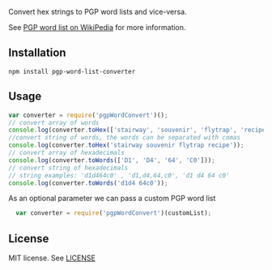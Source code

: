 Convert hex strings to PGP word lists and vice-versa.

See [PGP word list on WikiPedia](http://en.wikipedia.org/wiki/PGP_word_list]) for more information.
## Installation
    npm install pgp-word-list-converter

## Usage

```javascript
var converter = require('pgpWordConvert')();
// convert array of words
console.log(converter.toHex(['stairway', 'souvenir', 'flytrap', 'recipe']));
//convert string of words, the words can be separated with comas
console.log(converter.toHex('stairway souvenir flytrap recipe'));
// convert array of hexadecimals
console.log(converter.toWords(['D1', 'D4', '64', 'C0']));
// convert string of hexadecimals
// string examples: 'd1d464c0' , 'd1,d4,64,c0', 'd1 d4 64 c0'
console.log(converter.toWords('d1d4 64c0'));
```
As an optional parameter we can pass a custom PGP word list
```javascript
  var converter = require('pgpWordConvert')(customList);
```

## License

MIT license. See [LICENSE](https://github.com/kronolynx/pgp-word-list-converter/blob/master/LICENSE)
